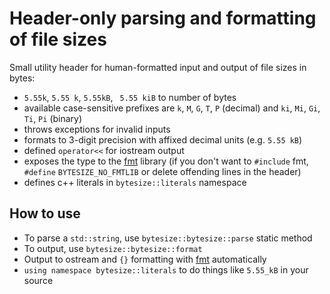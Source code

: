 Header-only parsing and formatting of file sizes
==================================================

Small utility header for human-formatted input and output of file sizes in bytes:

* `5.55k`, `5.55 k`, `5.55kB`, `  5.55 kiB ` to number of bytes
* available case-sensitive prefixes are `k`, `M`, `G`, `T`, `P` (decimal) and `ki`, `Mi`, `Gi`, `Ti`, `Pi` (binary)
* throws exceptions for invalid inputs
* formats to 3-digit precision with affixed decimal units (e.g. `5.55 kB`)
* defined `operator<<` for iostream output
* exposes the type to the [fmt](https://github.com/fmtlib/fmt) library (if you don't want to `#include` fmt, `#define` `BYTESIZE_NO_FMTLIB` or delete offending lines in the header)
* defines c++ literals in `bytesize::literals` namespace

How to use
----------

* To parse a `std::string`, use `bytesize::bytesize::parse` static method
* To output, use `bytesize::bytesize::format`
* Output to ostream and `{}` formatting with [fmt](https://github.com/fmtlib/fmt) automatically
* `using namespace bytesize::literals` to do things like `5.55_kB` in your source

